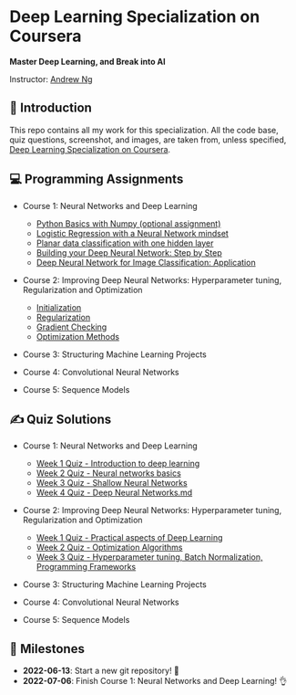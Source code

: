 # Deep Learning Specialization on Coursera

**Master Deep Learning, and Break into AI**

Instructor: [Andrew Ng](http://www.andrewng.org/)


## 👋 Introduction

This repo contains all my work for this specialization. All the code base, quiz questions, screenshot, and images, are taken from, unless specified, [Deep Learning Specialization on Coursera](https://www.coursera.org/specializations/deep-learning).


## 💻 Programming Assignments

- Course 1: Neural Networks and Deep Learning

  - [Python Basics with Numpy (optional assignment)](https://github.com/leechanwoo-kor/coursera/blob/main/deep-learning-specialization/course-1-neural-networks-and-deep-learning/Python_Basics_with_Numpy.ipynb)
  - [Logistic Regression with a Neural Network mindset](https://github.com/leechanwoo-kor/coursera/blob/main/deep-learning-specialization/course-1-neural-networks-and-deep-learning/Logistic_Regression_with_a_Neural_Network_mindset.ipynb)
  - [Planar data classification with one hidden layer](https://github.com/leechanwoo-kor/coursera/blob/main/deep-learning-specialization/course-1-neural-networks-and-deep-learning/Planar_data_classification_with_one_hidden_layer.ipynb)
  - [Building your Deep Neural Network: Step by Step](https://github.com/leechanwoo-kor/coursera/blob/main/deep-learning-specialization/course-1-neural-networks-and-deep-learning/Building_your_Deep_Neural_Network_Step_by_Step.ipynb)
  - [Deep Neural Network for Image Classification: Application](https://github.com/leechanwoo-kor/coursera/blob/main/deep-learning-specialization/course-1-neural-networks-and-deep-learning/Deep%20Neural%20Network%20-%20Application.ipynb)

- Course 2: Improving Deep Neural Networks: Hyperparameter tuning, Regularization and Optimization

  - [Initialization](https://github.com/leechanwoo-kor/coursera/blob/main/deep-learning-specialization/course-2-deep-neural-network/Initialization.ipynb)
  - [Regularization](https://github.com/leechanwoo-kor/coursera/blob/main/deep-learning-specialization/course-2-deep-neural-network/Regularization.ipynb)
  - [Gradient Checking](https://github.com/leechanwoo-kor/coursera/blob/main/deep-learning-specialization/course-2-deep-neural-network/Gradient_Checking.ipynb)
  - [Optimization Methods](https://github.com/leechanwoo-kor/coursera/blob/main/deep-learning-specialization/course-2-deep-neural-network/Optimization_methods.ipynb)

- Course 3: Structuring Machine Learning Projects

- Course 4: Convolutional Neural Networks
  
- Course 5: Sequence Models


## ✍ Quiz Solutions

- Course 1: Neural Networks and Deep Learning

  - [Week 1 Quiz - Introduction to deep learning](https://github.com/leechanwoo-kor/coursera/blob/main/deep-learning-specialization/week-1-neural-networks-and-deep-learning/Week%201%20Quiz%20-%20Introduction%20to%20deep%20learning.md)
  - [Week 2 Quiz - Neural networks basics](https://github.com/leechanwoo-kor/coursera/blob/main/deep-learning-specialization/course-1-neural-networks-and-deep-learning/Week%202%20Quiz%20-%20Neural%20networks%20basics.md)
  - [Week 3 Quiz - Shallow Neural Networks](https://github.com/leechanwoo-kor/coursera/blob/main/deep-learning-specialization/course-1-neural-networks-and-deep-learning/Week%203%20Quiz%20-%20Shallow%20Neural%20Networks.md)
  - [Week 4 Quiz - Deep Neural Networks.md](https://github.com/leechanwoo-kor/coursera/blob/main/deep-learning-specialization/course-1-neural-networks-and-deep-learning/Week%204%20Quiz%20-%20Deep%20Neural%20Networks.md)

- Course 2: Improving Deep Neural Networks: Hyperparameter tuning, Regularization and Optimization

  - [Week 1 Quiz - Practical aspects of Deep Learning](https://github.com/leechanwoo-kor/coursera/blob/main/deep-learning-specialization/course-2-deep-neural-network/Week%201%20Quiz%20-%20Practical%20aspects%20of%20Deep%20Learning.md)
  - [Week 2 Quiz - Optimization Algorithms](https://github.com/leechanwoo-kor/coursera/blob/main/deep-learning-specialization/course-2-deep-neural-network/Week%202%20Quiz%20-%20Optimization%20Algorithms.md)
  - [Week 3 Quiz - Hyperparameter tuning, Batch Normalization, Programming Frameworks](https://github.com/leechanwoo-kor/coursera/blob/main/deep-learning-specialization/course-2-deep-neural-network/Week%203%20Quiz%20-%20Hyperparameter%20tuning%2C%20Batch%20Normalization%2C%20Programming%20Frameworks.md)

- Course 3: Structuring Machine Learning Projects

- Course 4: Convolutional Neural Networks
  
- Course 5: Sequence Models


## 📍 Milestones

  - **2022-06-13**: Start a new git repository! 👻
  - **2022-07-06**: Finish Course 1: Neural Networks and Deep Learning! 👌
